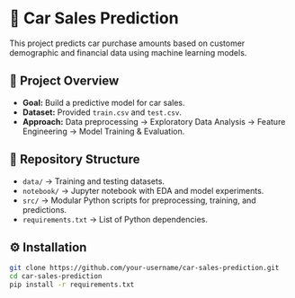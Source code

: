 # 🚗 Car Sales Prediction

This project predicts car purchase amounts based on customer demographic and financial data using machine learning models.

## 📌 Project Overview
- **Goal:** Build a predictive model for car sales.
- **Dataset:** Provided `train.csv` and `test.csv`.
- **Approach:** Data preprocessing → Exploratory Data Analysis → Feature Engineering → Model Training & Evaluation.

## 📂 Repository Structure
- `data/` → Training and testing datasets.
- `notebook/` → Jupyter notebook with EDA and model experiments.
- `src/` → Modular Python scripts for preprocessing, training, and predictions.
- `requirements.txt` → List of Python dependencies.

## ⚙️ Installation
```bash
git clone https://github.com/your-username/car-sales-prediction.git
cd car-sales-prediction
pip install -r requirements.txt
